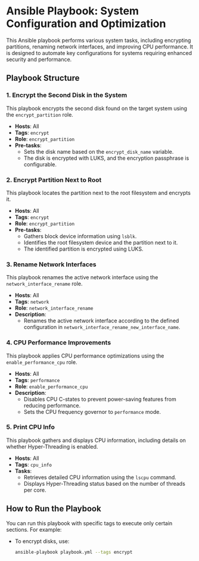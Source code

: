 # Ansible Playbook: System Configuration and Optimization

This Ansible playbook performs various system tasks, including encrypting partitions, renaming network interfaces, and improving CPU performance. It is designed to automate key configurations for systems requiring enhanced security and performance.

## Playbook Structure

### 1. Encrypt the Second Disk in the System

This playbook encrypts the second disk found on the target system using the `encrypt_partition` role.

- **Hosts**: All
- **Tags**: `encrypt`
- **Role**: `encrypt_partition`
- **Pre-tasks**:
  - Sets the disk name based on the `encrypt_disk_name` variable.
  - The disk is encrypted with LUKS, and the encryption passphrase is configurable.

### 2. Encrypt Partition Next to Root

This playbook locates the partition next to the root filesystem and encrypts it.

- **Hosts**: All
- **Tags**: `encrypt`
- **Role**: `encrypt_partition`
- **Pre-tasks**:
  - Gathers block device information using `lsblk`.
  - Identifies the root filesystem device and the partition next to it.
  - The identified partition is encrypted using LUKS.

### 3. Rename Network Interfaces

This playbook renames the active network interface using the `network_interface_rename` role.

- **Hosts**: All
- **Tags**: `network`
- **Role**: `network_interface_rename`
- **Description**:
  - Renames the active network interface according to the defined configuration in `network_interface_rename_new_interface_name`.

### 4. CPU Performance Improvements

This playbook applies CPU performance optimizations using the `enable_performance_cpu` role.

- **Hosts**: All
- **Tags**: `performance`
- **Role**: `enable_performance_cpu`
- **Description**:
  - Disables CPU C-states to prevent power-saving features from reducing performance.
  - Sets the CPU frequency governor to `performance` mode.

### 5. Print CPU Info

This playbook gathers and displays CPU information, including details on whether Hyper-Threading is enabled.

- **Hosts**: All
- **Tags**: `cpu_info`
- **Tasks**:
  - Retrieves detailed CPU information using the `lscpu` command.
  - Displays Hyper-Threading status based on the number of threads per core.

## How to Run the Playbook

You can run this playbook with specific tags to execute only certain sections. For example:

- To encrypt disks, use:
  ```bash
  ansible-playbook playbook.yml --tags encrypt
